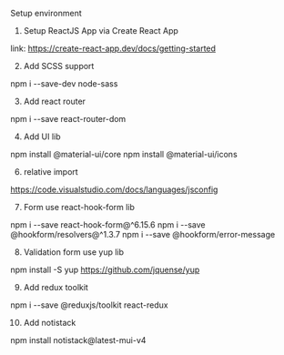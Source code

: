 Setup environment

1. Setup ReactJS App via Create React App

link: https://create-react-app.dev/docs/getting-started

2. Add SCSS support

npm i --save-dev node-sass

3. Add react router

npm i --save react-router-dom

4. Add UI lib

npm install @material-ui/core
npm install @material-ui/icons

6. relative import

https://code.visualstudio.com/docs/languages/jsconfig

7. Form use react-hook-form lib

npm i --save react-hook-form@^6.15.6
npm i --save @hookform/resolvers@^1.3.7
npm i --save @hookform/error-message

8. Validation form use yup lib

npm install -S yup
https://github.com/jquense/yup

9. Add redux toolkit

npm i --save @reduxjs/toolkit react-redux

10. Add notistack

npm install notistack@latest-mui-v4